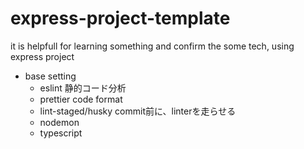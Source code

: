 # express-project-template 
it is helpfull for learning something and confirm the some tech, using express project
- base setting
  - eslint 静的コード分析
  - prettier code format
  - lint-staged/husky commit前に、linterを走らせる
  - nodemon
  - typescript

